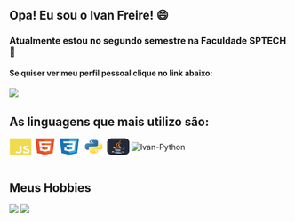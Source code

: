 ## Opa! Eu sou o Ivan Freire! 😄
### Atualmente estou no segundo semestre na Faculdade SPTECH 💜
#### Se quiser ver meu perfil pessoal clique no link abaixo:
<a href="https://github.com/IvanFre1re" target="_blank"><img src="https://img.shields.io/badge/GitHub-100000?style=for-the-badge&logo=github&logoColor=white" target="_blank"></a>

<h2> As linguagens que mais utilizo são: </h2>
<div style="display: inline_block">
<img align="center" alt="Ivan-Js" height="30" width="40" src="https://raw.githubusercontent.com/devicons/devicon/master/icons/javascript/javascript-plain.svg">
  <img align="center" alt="Ivan-HTML" height="30" width="40" src="https://raw.githubusercontent.com/devicons/devicon/master/icons/html5/html5-original.svg">
  <img align="center" alt="Ivan-CSS" height="30" width="40" src="https://raw.githubusercontent.com/devicons/devicon/master/icons/css3/css3-original.svg">
  <img align="center" alt="Ivan-Python" height="30" width="40" src="https://raw.githubusercontent.com/devicons/devicon/master/icons/python/python-original.svg">
  <img align="center" alt="Ivan-Python" height="30" width="40" src="https://github.com/tandpfun/skill-icons/blob/main/icons/Java-Dark.svg">
  <img align="center" alt="Ivan-Python" height="30" width="40" src="[https://github.com/tandpfun/skill-icons/blob/main/icons/Java-Dark.svg](https://github.com/tandpfun/skill-icons/blob/main/icons/R-Dark.svg)">
  </div> <br>
  
  <h2>Meus Hobbies</h2>
  
  <a href="https://www.youtube.com/channel/UCGl5UhjdrFYYPryKV5OIsiQ" target="_blank"><img src="https://img.shields.io/badge/YouTube-FF0000?style=for-the-badge&logo=youtube&logoColor=white" target="_blank"></a>
  <a href="https://www.twitch.tv/lullyfito" target="_blank"><img src="https://img.shields.io/badge/Twitch-9146FF?style=for-the-badge&logo=twitch&logoColor=white" target="_blank"></a>
